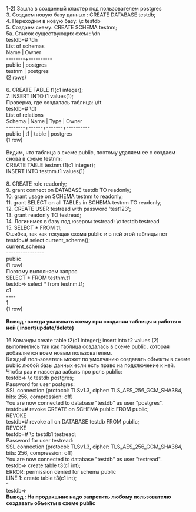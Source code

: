 1-2) Зашла в созданный кластер под пользователем postgres<br/>
3. Coздаем новую базу данных : CREATE DATABASE testdb;<br/>
4. Переходим в новую базу: \c testdb<br/>
5. Создаем схему: CREATE SCHEMA testnm;<br/>
   5a. Список существующих схем : \dn<br/>
   testdb=# \dn<br/>
   List of schemas<br/>
   Name  |  Owner<br/>
   --------+----------<br/>
   public | postgres<br/>
   testnm | postgres<br/>
   (2 rows)<br/>
   <br/>
6. CREATE TABLE t1(c1 integer);<br/>
7. INSERT INTO t1 values(1);<br/>
   Проверка, где создалась таблица: \dt<br/>
   testdb=# \dt<br/>
   List of relations<br/>
   Schema | Name | Type  |  Owner<br/>
   --------+------+-------+----------<br/>
   public | t1   | table | postgres<br/>
   (1 row)<br/>
   <br/>
Видим, что таблица в схеме public, поэтому удаляем ее с создаем снова в схеме testnm:<br/>
CREATE TABLE testnm.t1(c1 integer);<br/>
INSERT INTO testnm.t1 values(1)<br/>
   <br/>
8. CREATE role readonly;<br/>
9. grant connect on DATABASE testdb TO readonly;<br/>
10. grant usage on SCHEMA testnm to readonly;<br/>
11. grant SELECT on all TABLEs in SCHEMA testnm TO readonly;<br/>
12. CREATE USER testread with password 'test123';<br/>
13. grant readonly TO testread;<br/>
14. Логинимся в базу под юзером testread: \c testdb testread<br/>
15. SELECT * FROM t1;<br/>
    Ошибка, так как текущая схема public и в ней этой таблицы нет<br/>
    testdb=# select current_schema();<br/>
    current_schema<br/>
----------------<br/>
public<br/>
(1 row)<br/>
Поэтому выполняем запрос<br/>
SELECT * FROM testnm.t1<br/>
testdb=> select * from testnm.t1;<br/>
c1<br/>
----<br/>
1<br/>
(1 row)<br/>
    <br/>
**Вывод : всегда указывать схему при создании таблицы и работы с ней ( insert/update/delete)**<br/>  
16.Команды create table t2(c1 integer); insert into t2 values (2) выполнились так как таблица создалась в схеме public, которая добавляется всем новым пользователям.<br/>
Каждый пользователь может по умолчанию создавать объекты в схеме public любой базы данных если есть право на подключение к ней.<br/>
Чтобы раз и навсегда забыть про роль public:<br/>
testdb=> \c testdb postgres;<br/>
Password for user postgres:<br/>
SSL connection (protocol: TLSv1.3, cipher: TLS_AES_256_GCM_SHA384, bits: 256, compression: off)<br/>
You are now connected to database "testdb" as user "postgres".<br/>
testdb=# revoke CREATE on SCHEMA public FROM public;<br/>
REVOKE<br/>
testdb=# revoke all on DATABASE testdb FROM public;<br/>
REVOKE<br/>
testdb=# \c testdb1 testread;<br/>
Password for user testread:<br/>
SSL connection (protocol: TLSv1.3, cipher: TLS_AES_256_GCM_SHA384, bits: 256, compression: off)<br/>
You are now connected to database "testdb" as user "testread".<br/>
testdb=> create table t3(c1 int);<br/>
ERROR:  permission denied for schema public<br/>
LINE 1: create table t3(c1 int);<br/>
^<br/>
testdb=><br/>
**Вывод : На продакшине надо запретить любому пользователю создавать объекты в схеме public**<br/>
